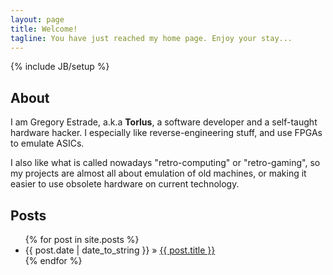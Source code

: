 ```yaml
---
layout: page
title: Welcome!
tagline: You have just reached my home page. Enjoy your stay... 
---
```

{% include JB/setup %}

## About

I am Gregory Estrade, a.k.a **Torlus**, a software developer and a self-taught hardware hacker. I especially like reverse-engineering stuff, and use FPGAs to emulate ASICs.

I also like what is called nowadays "retro-computing" or "retro-gaming", so my projects are almost all about emulation of old machines, or making it easier to use obsolete hardware on current technology.

## Posts

<ul class="posts">
  {% for post in site.posts %}
    <li><span>{{ post.date | date_to_string }}</span> &raquo; <a href="{{ BASE_PATH }}{{ post.url }}">{{ post.title }}</a></li>
  {% endfor %}
</ul>

